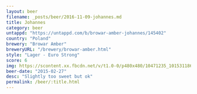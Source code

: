 ```yaml
---
layout: beer
filename: _posts/beer/2016-11-09-johannes.md
title: Johannes
category: beer
untappd: "https://untappd.com/b/browar-amber-johannes/145402"
country: "Poland"
brewery: "Browar Amber"
breweryURL: "/brewery/browar-amber.html"
style: "Lager - Euro Strong"
score: 6
img: https://scontent.xx.fbcdn.net/v/t1.0-0/p480x480/10471235_10153118668688745_4443326077354329396_n.jpg?oh=e7bde6e702868c7fd032bfc08f09ac71&oe=59FD7E84
beer-date: "2015-02-27"
desc: "Slightly too sweet but ok"
permalink: /beer/:title.html
---
```

